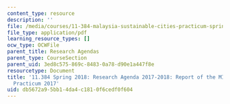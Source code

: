 ```yaml
---
content_type: resource
description: ''
file: /media/courses/11-384-malaysia-sustainable-cities-practicum-spring-2018/db5672a95bb14da4c1810f6cedf0f604_MIT11_384S18_2017Cohort.pdf
file_type: application/pdf
learning_resource_types: []
ocw_type: OCWFile
parent_title: Research Agendas
parent_type: CourseSection
parent_uid: 3ed8c575-869c-8483-0a78-d90e1a447f8e
resourcetype: Document
title: '11.384 Spring 2018: Research Agenda 2017-2018: Report of the MIT-UTM 2017
  Practicum 2017'
uid: db5672a9-5bb1-4da4-c181-0f6cedf0f604
---
```

